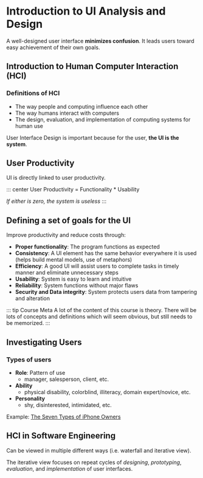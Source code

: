 # Introduction to UI Analysis and Design

A well-designed user interface **minimizes confusion**.
It leads users toward easy achievement of their own goals.

## Introduction to Human Computer Interaction (HCI)

### Definitions of HCI

- The way people and computing influence each other
- The way humans interact with computers
- The design, evaluation, and implementation of computing systems for human use

User Interface Design is important because for the user, **the UI is the system**.

## User Productivity

UI is directly linked to user productivity.

::: center
User Productivity = Functionality \* Usability

_If either is zero, the system is useless_
:::

## Defining a set of goals for the UI

Improve productivity and reduce costs through:

- **Proper functionality**: The program functions as expected
- **Consistency**: A UI element has the same behavior everywhere it is used (helps build mental models, use of metaphors)
- **Efficiency**: A good UI will assist users to complete tasks in timely manner and eliminate unnecessary steps
- **Usability**: System is easy to learn and intuitive
- **Reliability**: System functions without major flaws
- **Security and Data integrity**: System protects users data from tampering and alteration

::: tip Course Meta
A lot of the content of this course is theory.
There will be lots of concepts and definitions which will seem obvious, but still needs to be memorized.
:::

## Investigating Users

### Types of users

- **Role**: Pattern of use
  - manager, salesperson, client, etc.
- **Ability**
  - physical disability, colorblind, illiteracy, domain expert/novice, etc.
- **Personality**
  - shy, disinterested, intimidated, etc.

Example: [The Seven Types of iPhone Owners](https://www.allareacodes.com/7-types-of-iphone-users/)

## HCI in Software Engineering

Can be viewed in multiple different ways (i.e. waterfall and iterative view).

The iterative view focuses on repeat cycles of _designing_, _prototyping_, _evaluation_, and _implementation_ of user interfaces.
